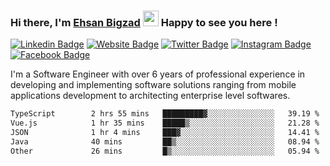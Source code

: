 ### Hi there, I'm <a href="https://ehsanbigzad.com" target="_blank">Ehsan Bigzad</a> <img src="https://media.giphy.com/media/hvRJCLFzcasrR4ia7z/giphy.gif" width="25px" height="25px"> Happy to see you here !

[![Linkedin Badge](https://img.shields.io/badge/-LinkedIn-0e76a8?style=flat-square&logo=Linkedin&logoColor=white)](https://linkedin.com/in/EhsanBigzad)
[![Website Badge](https://img.shields.io/badge/Website-3b5998?style=flat-square&logo=google-chrome&logoColor=white)](https://ehsanbigzad.com)
[![Twitter Badge](https://img.shields.io/badge/-Twitter-00acee?style=flat-square&logo=Twitter&logoColor=white)](https://twitter.com/EhsanBigzad)
[![Instagram Badge](https://img.shields.io/badge/-Instagram-e4405f?style=flat-square&logo=Instagram&logoColor=white)](https://instagram.com/ehsanbigzad/)
[![Facebook Badge](https://img.shields.io/badge/-Facebook-0088cc?style=flat-square&logo=Facebook&logoColor=white)](https://facebook.com/EhsanBigzad7)

I'm a Software Engineer with over 6 years of professional experience
in developing and implementing software solutions ranging from mobile applications development to architecting enterprise level softwares.

<!--START_SECTION:waka-->

```txt
TypeScript        2 hrs 55 mins   █████████▓░░░░░░░░░░░░░░░   39.19 %
Vue.js            1 hr 35 mins    █████▒░░░░░░░░░░░░░░░░░░░   21.28 %
JSON              1 hr 4 mins     ███▓░░░░░░░░░░░░░░░░░░░░░   14.41 %
Java              40 mins         ██▒░░░░░░░░░░░░░░░░░░░░░░   08.94 %
Other             26 mins         █▒░░░░░░░░░░░░░░░░░░░░░░░   05.94 %
```

<!--END_SECTION:waka-->
